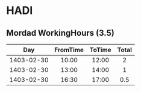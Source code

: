 # HADI


Mordad WorkingHours (3.5)
---------------------

| Day           | FromTime | ToTime   | Total  |
| ------------- | :------: | :------: | :----: |
| 1403-02-30    | 10:00    | 12:00    | 2      |
| 1403-02-30    | 13:00    | 14:00    | 1      |
| 1403-02-30    | 16:30    | 17:00    | 0.5    |


